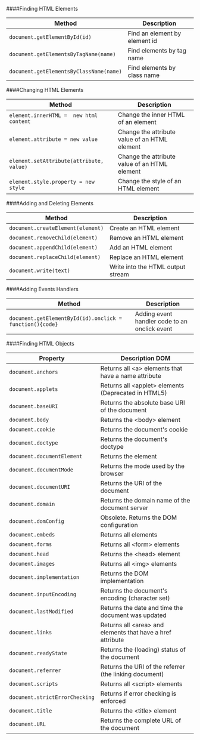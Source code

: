 ####Finding HTML Elements

Method | Description
--- | ---
```document.getElementById(id)```	| Find an element by element id
```document.getElementsByTagName(name)```|	Find elements by tag name
```document.getElementsByClassName(name)```|	Find elements by class name

####Changing HTML Elements

Method|	Description
---|---
```element.innerHTML =  new html content```|	Change the inner HTML of an element
```element.attribute = new value```|	Change the attribute value of an HTML element
```element.setAttribute(attribute, value)```|	Change the attribute value of an HTML element
```element.style.property = new style```|	Change the style of an HTML element

####Adding and Deleting Elements

Method|	Description
---|---
```document.createElement(element)```|	Create an HTML element
```document.removeChild(element)```|	Remove an HTML element
```document.appendChild(element)```|	Add an HTML element
```document.replaceChild(element)```|	Replace an HTML element
```document.write(text)```|	Write into the HTML output stream

####Adding Events Handlers

Method|	Description
---|---
```document.getElementById(id).onclick = function(){code}```|	Adding event handler code to an onclick event

####Finding HTML Objects

Property|	Description	DOM
---|---
```document.anchors``` |	Returns all \<a\> elements that have a name attribute
```document.applets``` |	Returns all \<applet\> elements (Deprecated in HTML5)
```document.baseURI``` |	Returns the absolute base URI of the document
```document.body``` |	Returns the \<body\> element
```document.cookie``` |	Returns the document's cookie
```document.doctype``` |	Returns the document's doctype
```document.documentElement``` |	Returns the <html> element
```document.documentMode``` |	Returns the mode used by the browser
```document.documentURI``` |	Returns the URI of the document
```document.domain``` |	Returns the domain name of the document server
```document.domConfig``` |	Obsolete. Returns the DOM configuration
```document.embeds``` |	Returns all <embed> elements
```document.forms``` |	Returns all \<form\> elements
```document.head``` |	Returns the \<head\> element
```document.images``` |	Returns all \<img\> elements
```document.implementation``` |	Returns the DOM implementation
```document.inputEncoding``` |	Returns the document's encoding (character set)
```document.lastModified``` |	Returns the date and time the document was updated
```document.links``` |	Returns all \<area\> and <a> elements that have a href attribute
```document.readyState``` |	Returns the (loading) status of the document
```document.referrer``` |	Returns the URI of the referrer (the linking document)
```document.scripts``` |	Returns all \<script\> elements
```document.strictErrorChecking``` |	Returns if error checking is enforced
```document.title``` |	Returns the \<title\> element
```document.URL``` |	Returns the complete URL of the document
